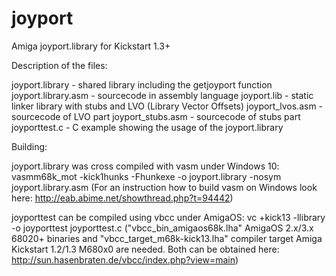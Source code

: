 # joyport
Amiga joyport.library for Kickstart 1.3+

Description of the files:

joyport.library - shared library including the getjoyport function
joyport.library.asm - sourcecode in assembly language
joyport.lib - static linker library with stubs and LVO (Library Vector Offsets)
joyport_lvos.asm - sourcecode of LVO part
joyport_stubs.asm - sourcecode of stubs part
joyporttest.c - C example showing the usage of the joyport.library

Building:

joyport.library was cross compiled with vasm under Windows 10:
vasmm68k_mot -kick1hunks -Fhunkexe -o joyport.library -nosym joyport.library.asm
(For an instruction how to build vasm on Windows look here: http://eab.abime.net/showthread.php?t=94442)


joyporttest can be compiled using vbcc under AmigaOS:
vc +kick13 -llibrary -o joyporttest joyporttest.c
("vbcc_bin_amigaos68k.lha" AmigaOS 2.x/3.x 68020+ binaries and "vbcc_target_m68k-kick13.lha" compiler target Amiga Kickstart 1.2/1.3 M680x0 are needed. Both can be obtained here: http://sun.hasenbraten.de/vbcc/index.php?view=main)
